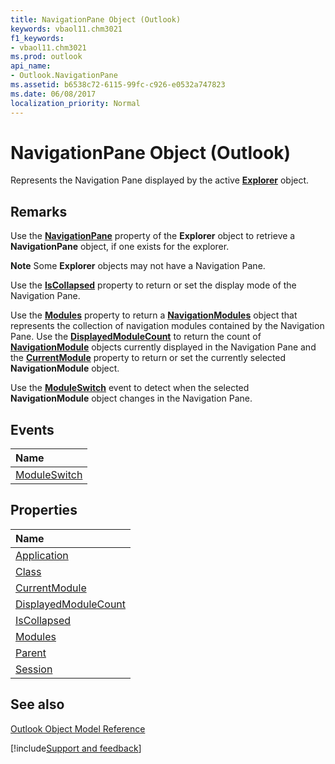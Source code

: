 ```yaml
---
title: NavigationPane Object (Outlook)
keywords: vbaol11.chm3021
f1_keywords:
- vbaol11.chm3021
ms.prod: outlook
api_name:
- Outlook.NavigationPane
ms.assetid: b6538c72-6115-99fc-c926-e0532a747823
ms.date: 06/08/2017
localization_priority: Normal
---
```



# NavigationPane Object (Outlook)

Represents the Navigation Pane displayed by the active  **[Explorer](Outlook.Explorer.md)** object.


## Remarks

Use the  **[NavigationPane](Outlook.Explorer.NavigationPane.md)** property of the **Explorer** object to retrieve a **NavigationPane** object, if one exists for the explorer.


 **Note**  Some  **Explorer** objects may not have a Navigation Pane.

Use the  **[IsCollapsed](Outlook.NavigationPane.IsCollapsed.md)** property to return or set the display mode of the Navigation Pane.

Use the  **[Modules](Outlook.NavigationPane.Modules.md)** property to return a **[NavigationModules](Outlook.NavigationModules.md)** object that represents the collection of navigation modules contained by the Navigation Pane. Use the **[DisplayedModuleCount](Outlook.NavigationPane.DisplayedModuleCount.md)** to return the count of **[NavigationModule](Outlook.NavigationModule.md)** objects currently displayed in the Navigation Pane and the **[CurrentModule](Outlook.NavigationPane.CurrentModule.md)** property to return or set the currently selected **NavigationModule** object.

Use the  **[ModuleSwitch](Outlook.NavigationPane.ModuleSwitch.md)** event to detect when the selected **NavigationModule** object changes in the Navigation Pane.


## Events



|Name|
|:-----|
|[ModuleSwitch](Outlook.NavigationPane.ModuleSwitch.md)|

## Properties



|Name|
|:-----|
|[Application](Outlook.NavigationPane.Application.md)|
|[Class](Outlook.NavigationPane.Class.md)|
|[CurrentModule](Outlook.NavigationPane.CurrentModule.md)|
|[DisplayedModuleCount](Outlook.NavigationPane.DisplayedModuleCount.md)|
|[IsCollapsed](Outlook.NavigationPane.IsCollapsed.md)|
|[Modules](Outlook.NavigationPane.Modules.md)|
|[Parent](Outlook.NavigationPane.Parent.md)|
|[Session](Outlook.NavigationPane.Session.md)|

## See also


[Outlook Object Model Reference](./overview/Outlook/object-model.md)

[!include[Support and feedback](~/includes/feedback-boilerplate.md)]